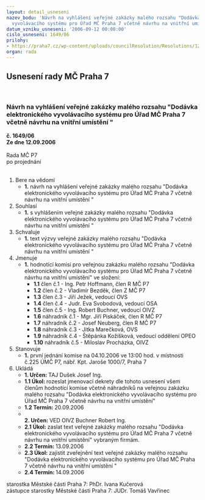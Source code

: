 ```yaml
---
layout: detail_usneseni
nazev_bodu: 'Návrh na vyhlášení veřejné zakázky malého rozsahu "Dodávka elektronického
  vyvolávacího systému pro Úřad MČ Praha 7 včetně návrhu na vnitřní umístění " '
datum_vzniku_usneseni: '2006-09-12 00:00:00'
cislo_usneseni: 1649/06
prilohy:
- https://praha7.cz/wp-content/uploads/councilResolution/Resolutions/12039/48-n%c3%a1vrh_v%c3%bdzvy.doc
organ: rada
---
```

<div id="ucUsn_pList" class="usn">
	<span><h2>Usnesení rady MČ Praha 7 </h2>
<br></span><div class="standBody">
<span><h3>Návrh na vyhlášení veřejné zakázky malého rozsahu "Dodávka elektronického vyvolávacího systému pro Úřad MČ Praha 7 včetně návrhu na vnitřní umístění " </h3></span><div class="center">
		<strong>č. 1649/06</strong><br>
	</div>
<div class="center">
		<strong>Ze dne 12.09.2006</strong><br><br>
	</div>Rada MČ P7<br> po projednání<br><br><ol>
<li>Bere na vědomí<ul><li>
<strong>1.</strong> návrh na vyhlášení veřejné zakázky malého rozsahu "Dodávka elektronického vyvolávacího systému pro Úřad MČ Praha 7 včetně návrhu na vnitřní umístění " </li></ul>
</li>
<li>Souhlasí<ul><li>
<strong>1.</strong> s vyhlášením veřejné zakázky malého rozsahu "Dodávka elektronického vyvolávacího systému pro Úřad MČ Praha 7 včetně návrhu na vnitřní umístění " </li></ul>
</li>
<li>Schvaluje<ul><li>
<strong>1.</strong> text výzvy veřejné zakázky malého rozsahu "Dodávka elektronického vyvolávacího systému pro Úřad MČ Praha 7 včetně návrhu na vnitřní umístění " </li></ul>
</li>
<li>Jmenuje<ul><li>
<strong>1.</strong> hodnotící komisi pro veřejnou zakázku malého rozsahu "Dodávka elektronického vyvolávacího systému pro Úřad MČ Praha 7 včetně návrhu na vnitřní umístění" ve složení:<ul>
<li>
<strong>1.1</strong> člen č.1 - Ing. Petr Hoffmann, člen R MČ P7</li>
<li>
<strong>1.2</strong> člen č.2 - Vladimír Bezděk, člen Z MČ P7</li>
<li>
<strong>1.3</strong> člen č.3 - Jiří Ježek, vedoucí OVS</li>
<li>
<strong>1.4</strong> člen č.4 - Judr. Eva Svobodová, vedoucí OSA</li>
<li>
<strong>1.5</strong> člen č.5 - Ing. Robert Buchner, vedoucí OIVZ</li>
<li>
<strong>1.6</strong> náhradník č.1 - Mgr. Jiří Piskáček, člen R MČ P7</li>
<li>
<strong>1.7</strong> náhradník č.2 - Josef Neuberg, člen R MČ P7</li>
<li>
<strong>1.8</strong> náhradník č.3 - Jitka Marečková, OVS</li>
<li>
<strong>1.9</strong> náhradník č.4 - Štěpánka Kožíšková, vedoucí oddělení OPEO</li>
<li>
<strong>1.10</strong> náhradník č.5 - Miloslav Procházka, OIVZ</li>
</ul>
</li></ul>
</li>
<li>Stanovuje<ul><li>
<strong>1.</strong> první jednání komise na 04.10.2006 ve 13:00 hod. v místnosti č.225 ÚMČ P7, nábř. Kpt. Jaroše 1000/7, Praha 7</li></ul>
</li>
<li>Ukládá<ul>
<li>
<strong>1. Určen: </strong>TAJ Dušek Josef Ing.</li>
<li>
<strong>1.1 Úkol: </strong>rozeslat jmenovací dekrety dle tohoto usnesení všem členům hodnotící komise včetně náhradníků na veřejnou zakázku malého rozsahu "Dodávka elektronického vyvolávacího systému pro Úřad MČ Praha 7 včetně návrhu na vnitřní umístění" </li>
<li>
<strong>1.2 Termín: </strong>20.09.2006</li>
<li>
<strong><br>2. Určen: </strong>VED OIVZ Buchner Robert Ing.</li>
<li>
<strong>2.1 Úkol: </strong>zaslat text veřejné zakázky malého rozsahu "Dodávka elektronického vyvolávacího systému pro Úřad MČ Praha 7 včetně návrhu na vnitřní umístění" vybraným firmám. </li>
<li>
<strong>2.2 Termín: </strong>13.09.2006</li>
<li>
<strong>2.3 Úkol: </strong>zajistit zveřejnění text veřejné zakázky malého rozsahu "Dodávka elektronického vyvolávacího systému pro Úřad MČ Praha 7 včetně návrhu na vnitřní umístění " </li>
<li>
<strong>2.4 Termín: </strong>14.09.2006</li>
</ul>
</li>
</ol>starostka Městské části Praha 7: PhDr. Ivana Kučerová<br>zástupce starostky Městské části Praha 7: JUDr. Tomáš Vavřinec 
</div>
</div>